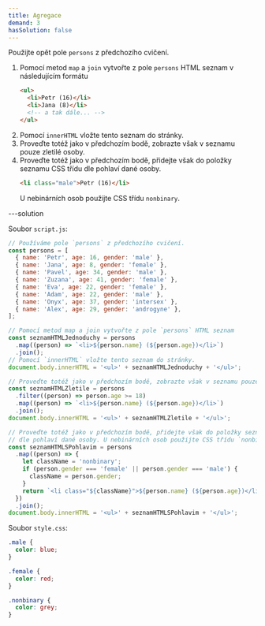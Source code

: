 ```yaml
---
title: Agregace
demand: 3
hasSolution: false
---
```


Použijte opět pole `persons` z předchozího cvičení.

1. Pomocí metod `map` a `join` vytvořte z pole `persons` HTML seznam v následujícím formátu
   ```html
   <ul>
     <li>Petr (16)</li>
     <li>Jana (8)</li>
     <!-- a tak dále... -->
   </ul>
   ```
1. Pomocí `innerHTML` vložte tento seznam do stránky.
1. Proveďte totéž jako v předchozím bodě, zobrazte však v seznamu pouze zletilé osoby.
1. Proveďte totéž jako v předchozím bodě, přidejte však do položky seznamu CSS třídu dle pohlaví dané osoby.
   ```html
   <li class="male">Petr (16)</li>
   ```
   U nebinárních osob použijte CSS třídu `nonbinary`.

---solution

Soubor `script.js`:

```js
// Používáme pole `persons` z předchozího cvičení.
const persons = [
  { name: 'Petr', age: 16, gender: 'male' },
  { name: 'Jana', age: 8, gender: 'female' },
  { name: 'Pavel', age: 34, gender: 'male' },
  { name: 'Zuzana', age: 41, gender: 'female' },
  { name: 'Eva', age: 22, gender: 'female' },
  { name: 'Adam', age: 22, gender: 'male' },
  { name: 'Onyx', age: 37, gender: 'intersex' },
  { name: 'Alex', age: 29, gender: 'androgyne' },
];

// Pomocí metod map a join vytvořte z pole `persons` HTML seznam
const seznamHTMLJednoduchy = persons
  .map((person) => `<li>${person.name} (${person.age})</li>`)
  .join();
// Pomocí `innerHTML` vložte tento seznam do stránky.
document.body.innerHTML = '<ul>' + seznamHTMLJednoduchy + '</ul>';

// Proveďte totéž jako v předchozím bodě, zobrazte však v seznamu pouze zletilé osoby.
const seznamHTMLZletile = persons
  .filter((person) => person.age >= 18)
  .map((person) => `<li>${person.name} (${person.age})</li>`)
  .join();
document.body.innerHTML = '<ul>' + seznamHTMLZletile + '</ul>';

// Proveďte totéž jako v předchozím bodě, přidejte však do položky seznamu CSS třídu
// dle pohlaví dané osoby. U nebinárních osob použijte CSS třídu `nonbinary`.
const seznamHTMLSPohlavim = persons
  .map((person) => {
    let className = 'nonbinary';
    if (person.gender === 'female' || person.gender === 'male') {
      className = person.gender;
    }
    return `<li class="${className}">${person.name} (${person.age})</li>`;
  })
  .join();
document.body.innerHTML = '<ul>' + seznamHTMLSPohlavim + '</ul>';
```

Soubor `style.css`:

```css
.male {
  color: blue;
}

.female {
  color: red;
}

.nonbinary {
  color: grey;
}
```
